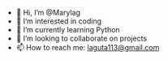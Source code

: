- 👋 Hi, I’m @Marylag
- 👀 I’m interested in coding
- 🌱 I’m currently learning Python
- 💞️ I’m looking to collaborate on projects
- 📫 How to reach me: laguta113@gmail.com

<!---
Marylag/Marylag is a ✨ special ✨ repository because its `README.md` (this file) appears on your GitHub profile.
You can click the Preview link to take a look at your changes.
--->
